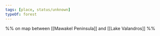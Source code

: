 ```yaml
---
tags: [place, status/unknown]
typeOf: forest
---
```


%% on map between [[Mawakel Peninsula]] and [[Lake Valandros]] %%
